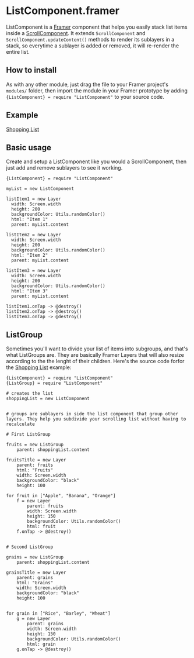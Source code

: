 # ListComponent.framer
ListComponent is a [Framer](http://github.com/koenbok/Framer) component that helps you easily stack list items inside a [ScrollComponent](http://framerjs.com/docs/#scroll.scrollcomponent). It extends ```ScrollComponent``` and ```ScrollComponent.updateContent()``` methods to render its sublayers in a stack, so everytime a sublayer is added or removed, it will re-render the entire list.

## How to install
As with any other module, just drag the file to your Framer project's ```modules/``` folder, then import the module in your Framer prototype by adding ```{ListComponent} = require "ListComponent"``` to your source code.

## Example
[Shopping List](http://share.framerjs.com/48ksc53cmq7i/)

## Basic usage
Create and setup a ListComponent like you would a ScrollComponent, then just add and remove sublayers to see it working.

```
{ListComponent} = require "ListComponent"

myList = new ListComponent

listItem1 = new Layer
  width: Screen.width
  height: 200
  backgroundColor: Utils.randomColor()
  html: "Item 1"
  parent: myList.content

listItem2 = new Layer
  width: Screen.width
  height: 200
  backgroundColor: Utils.randomColor()
  html: "Item 2"
  parent: myList.content

listItem3 = new Layer
  width: Screen.width
  height: 200
  backgroundColor: Utils.randomColor()
  html: "Item 3"
  parent: myList.content
  
listItem1.onTap -> @destroy()
listItem2.onTap -> @destroy()
listItem3.onTap -> @destroy()
```

## ListGroup
Sometimes you'll want to divide your list of items into subgroups, and that's what ListGroups are. They are basically Framer Layers that will also resize according to the the lenght of their children. Here's the source code forfor the [Shopping List](http://share.framerjs.com/48ksc53cmq7i/) example: 

```
{ListComponent} = require "ListComponent"
{ListGroup} = require "ListComponent"

# creates the list
shoppingList = new ListComponent


# groups are sublayers in side the list component that group other layers. They help you subdivide your scrolling list without having to recalculate 

# First ListGroup

fruits = new ListGroup
	parent: shoppingList.content

fruitsTitle = new Layer
	parent: fruits
	html: "Fruits"
	width: Screen.width
	backgroundColor: "black"
	height: 100

for fruit in ["Apple", "Banana", "Orange"]
	f = new Layer
		parent: fruits
		width: Screen.width
		height: 150
		backgroundColor: Utils.randomColor()
		html: fruit
	f.onTap -> @destroy()
	

# Second ListGroup	

grains = new ListGroup
	parent: shoppingList.content

grainsTitle = new Layer
	parent: grains
	html: "Grains"
	width: Screen.width
	backgroundColor: "black"
	height: 100


for grain in ["Rice", "Barley", "Wheat"]
	g = new Layer
		parent: grains
		width: Screen.width
		height: 150
		backgroundColor: Utils.randomColor()
		html: grain
	g.onTap -> @destroy()
```
